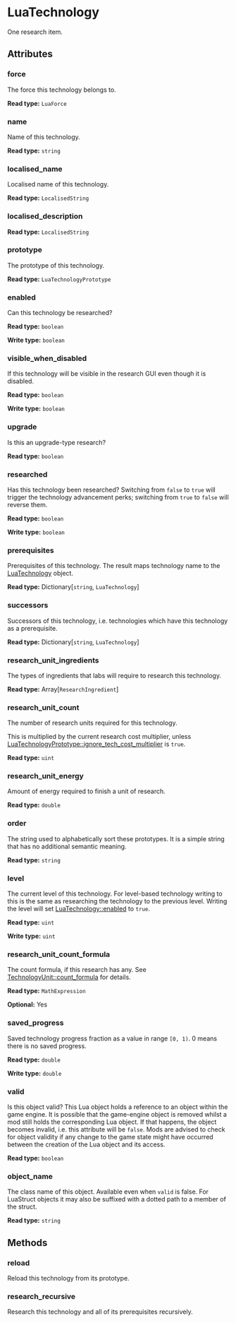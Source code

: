 # LuaTechnology

One research item.

## Attributes

### force

The force this technology belongs to.

**Read type:** `LuaForce`

### name

Name of this technology.

**Read type:** `string`

### localised_name

Localised name of this technology.

**Read type:** `LocalisedString`

### localised_description

**Read type:** `LocalisedString`

### prototype

The prototype of this technology.

**Read type:** `LuaTechnologyPrototype`

### enabled

Can this technology be researched?

**Read type:** `boolean`

**Write type:** `boolean`

### visible_when_disabled

If this technology will be visible in the research GUI even though it is disabled.

**Read type:** `boolean`

**Write type:** `boolean`

### upgrade

Is this an upgrade-type research?

**Read type:** `boolean`

### researched

Has this technology been researched? Switching from `false` to `true` will trigger the technology advancement perks; switching from `true` to `false` will reverse them.

**Read type:** `boolean`

**Write type:** `boolean`

### prerequisites

Prerequisites of this technology. The result maps technology name to the [LuaTechnology](runtime:LuaTechnology) object.

**Read type:** Dictionary[`string`, `LuaTechnology`]

### successors

Successors of this technology, i.e. technologies which have this technology as a prerequisite.

**Read type:** Dictionary[`string`, `LuaTechnology`]

### research_unit_ingredients

The types of ingredients that labs will require to research this technology.

**Read type:** Array[`ResearchIngredient`]

### research_unit_count

The number of research units required for this technology.

This is multiplied by the current research cost multiplier, unless [LuaTechnologyPrototype::ignore_tech_cost_multiplier](runtime:LuaTechnologyPrototype::ignore_tech_cost_multiplier) is `true`.

**Read type:** `uint`

### research_unit_energy

Amount of energy required to finish a unit of research.

**Read type:** `double`

### order

The string used to alphabetically sort these prototypes. It is a simple string that has no additional semantic meaning.

**Read type:** `string`

### level

The current level of this technology. For level-based technology writing to this is the same as researching the technology to the previous level. Writing the level will set [LuaTechnology::enabled](runtime:LuaTechnology::enabled) to `true`.

**Read type:** `uint`

**Write type:** `uint`

### research_unit_count_formula

The count formula, if this research has any. See [TechnologyUnit::count_formula](prototype:TechnologyUnit::count_formula) for details.

**Read type:** `MathExpression`

**Optional:** Yes

### saved_progress

Saved technology progress fraction as a value in range `[0, 1)`. 0 means there is no saved progress.

**Read type:** `double`

**Write type:** `double`

### valid

Is this object valid? This Lua object holds a reference to an object within the game engine. It is possible that the game-engine object is removed whilst a mod still holds the corresponding Lua object. If that happens, the object becomes invalid, i.e. this attribute will be `false`. Mods are advised to check for object validity if any change to the game state might have occurred between the creation of the Lua object and its access.

**Read type:** `boolean`

### object_name

The class name of this object. Available even when `valid` is false. For LuaStruct objects it may also be suffixed with a dotted path to a member of the struct.

**Read type:** `string`

## Methods

### reload

Reload this technology from its prototype.

### research_recursive

Research this technology and all of its prerequisites recursively.

